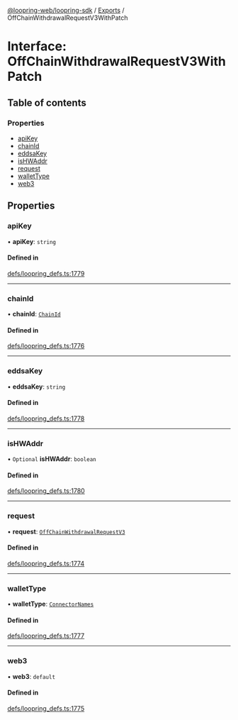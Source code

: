 [@loopring-web/loopring-sdk](../README.md) / [Exports](../modules.md) / OffChainWithdrawalRequestV3WithPatch

# Interface: OffChainWithdrawalRequestV3WithPatch

## Table of contents

### Properties

- [apiKey](OffChainWithdrawalRequestV3WithPatch.md#apikey)
- [chainId](OffChainWithdrawalRequestV3WithPatch.md#chainid)
- [eddsaKey](OffChainWithdrawalRequestV3WithPatch.md#eddsakey)
- [isHWAddr](OffChainWithdrawalRequestV3WithPatch.md#ishwaddr)
- [request](OffChainWithdrawalRequestV3WithPatch.md#request)
- [walletType](OffChainWithdrawalRequestV3WithPatch.md#wallettype)
- [web3](OffChainWithdrawalRequestV3WithPatch.md#web3)

## Properties

### apiKey

• **apiKey**: `string`

#### Defined in

[defs/loopring_defs.ts:1779](https://github.com/Loopring/loopring_sdk/blob/ee2acc4/src/defs/loopring_defs.ts#L1779)

___

### chainId

• **chainId**: [`ChainId`](../enums/ChainId.md)

#### Defined in

[defs/loopring_defs.ts:1776](https://github.com/Loopring/loopring_sdk/blob/ee2acc4/src/defs/loopring_defs.ts#L1776)

___

### eddsaKey

• **eddsaKey**: `string`

#### Defined in

[defs/loopring_defs.ts:1778](https://github.com/Loopring/loopring_sdk/blob/ee2acc4/src/defs/loopring_defs.ts#L1778)

___

### isHWAddr

• `Optional` **isHWAddr**: `boolean`

#### Defined in

[defs/loopring_defs.ts:1780](https://github.com/Loopring/loopring_sdk/blob/ee2acc4/src/defs/loopring_defs.ts#L1780)

___

### request

• **request**: [`OffChainWithdrawalRequestV3`](OffChainWithdrawalRequestV3.md)

#### Defined in

[defs/loopring_defs.ts:1774](https://github.com/Loopring/loopring_sdk/blob/ee2acc4/src/defs/loopring_defs.ts#L1774)

___

### walletType

• **walletType**: [`ConnectorNames`](../enums/ConnectorNames.md)

#### Defined in

[defs/loopring_defs.ts:1777](https://github.com/Loopring/loopring_sdk/blob/ee2acc4/src/defs/loopring_defs.ts#L1777)

___

### web3

• **web3**: `default`

#### Defined in

[defs/loopring_defs.ts:1775](https://github.com/Loopring/loopring_sdk/blob/ee2acc4/src/defs/loopring_defs.ts#L1775)
